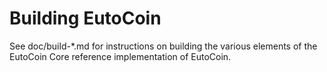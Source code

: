 Building EutoCoin
================

See doc/build-*.md for instructions on building the various
elements of the EutoCoin Core reference implementation of EutoCoin.

